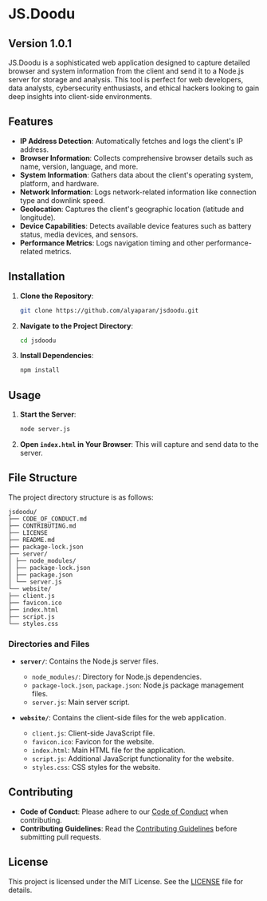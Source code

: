# JS.Doodu

## Version 1.0.1

JS.Doodu is a sophisticated web application designed to capture detailed browser and system information from the client and send it to a Node.js server for storage and analysis. This tool is perfect for web developers, data analysts, cybersecurity enthusiasts, and ethical hackers looking to gain deep insights into client-side environments.

## Features

- **IP Address Detection**: Automatically fetches and logs the client's IP address.
- **Browser Information**: Collects comprehensive browser details such as name, version, language, and more.
- **System Information**: Gathers data about the client's operating system, platform, and hardware.
- **Network Information**: Logs network-related information like connection type and downlink speed.
- **Geolocation**: Captures the client's geographic location (latitude and longitude).
- **Device Capabilities**: Detects available device features such as battery status, media devices, and sensors.
- **Performance Metrics**: Logs navigation timing and other performance-related metrics.

## Installation

1. **Clone the Repository**:
    ```sh
    git clone https://github.com/alyaparan/jsdoodu.git
    ```
2. **Navigate to the Project Directory**:
    ```sh
    cd jsdoodu
    ```
3. **Install Dependencies**:
    ```sh
    npm install
    ```

## Usage

1. **Start the Server**:
    ```sh
    node server.js
    ```
2. **Open `index.html` in Your Browser**: This will capture and send data to the server.

## File Structure

The project directory structure is as follows:

    jsdoodu/
    ├── CODE_OF_CONDUCT.md
    ├── CONTRIBUTING.md
    ├── LICENSE
    ├── README.md
    ├── package-lock.json
    ├── server/
    │ ├── node_modules/
    │ ├── package-lock.json
    │ ├── package.json
    │ └── server.js
    └── website/
    ├── client.js
    ├── favicon.ico
    ├── index.html
    ├── script.js
    └── styles.css


### Directories and Files

- **`server/`**: Contains the Node.js server files.
  - `node_modules/`: Directory for Node.js dependencies.
  - `package-lock.json`, `package.json`: Node.js package management files.
  - `server.js`: Main server script.

- **`website/`**: Contains the client-side files for the web application.
  - `client.js`: Client-side JavaScript file.
  - `favicon.ico`: Favicon for the website.
  - `index.html`: Main HTML file for the application.
  - `script.js`: Additional JavaScript functionality for the website.
  - `styles.css`: CSS styles for the website.

## Contributing

- **Code of Conduct**: Please adhere to our [Code of Conduct](CODE_OF_CONDUCT.md) when contributing.
- **Contributing Guidelines**: Read the [Contributing Guidelines](CONTRIBUTING.md) before submitting pull requests.

## License

This project is licensed under the MIT License. See the [LICENSE](LICENSE) file for details.
